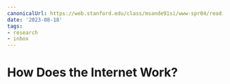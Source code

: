 ```yaml
---
canonicalUrl: https://web.stanford.edu/class/msande91si/www-spr04/readings/week1/InternetWhitepaper.htm
date: '2023-08-18'
tags:
- research
- inbox
---
```


# How Does the Internet Work?